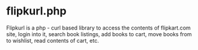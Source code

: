 flipkurl.php
============

Flipkurl is a php - curl based library to access the contents of flipkart.com site, login into it, search book listings, add books to cart, move books from to wishlist, read contents of cart, etc.
